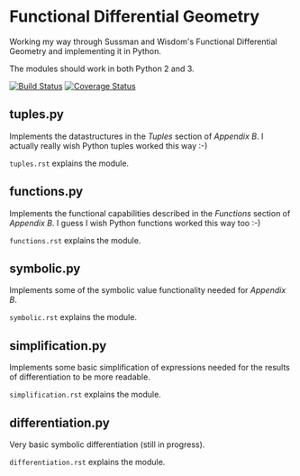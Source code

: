 # Functional Differential Geometry

Working my way through Sussman and Wisdom's Functional Differential Geometry
and implementing it in Python.

The modules should work in both Python 2 and 3.

[![Build Status](http://img.shields.io/travis/jtauber/functional-differential-geometry.svg)](https://travis-ci.org/jtauber/functional-differential-geometry)
[![Coverage Status](http://img.shields.io/coveralls/jtauber/functional-differential-geometry.svg)](https://coveralls.io/r/jtauber/functional-differential-geometry?branch=master)

## tuples.py

Implements the datastructures in the *Tuples* section of *Appendix B*. I
actually really wish Python tuples worked this way :-)

`tuples.rst` explains the module.

## functions.py

Implements the functional capabilities described in the *Functions* section of
*Appendix B*. I guess I wish Python functions worked this way too :-)

`functions.rst` explains the module.

## symbolic.py

Implements some of the symbolic value functionality needed for *Appendix B*.

`symbolic.rst` explains the module.

## simplification.py

Implements some basic simplification of expressions needed for the results of
differentiation to be more readable.

`simplification.rst` explains the module.

## differentiation.py

Very basic symbolic differentiation (still in progress).

`differentiation.rst` explains the module.
